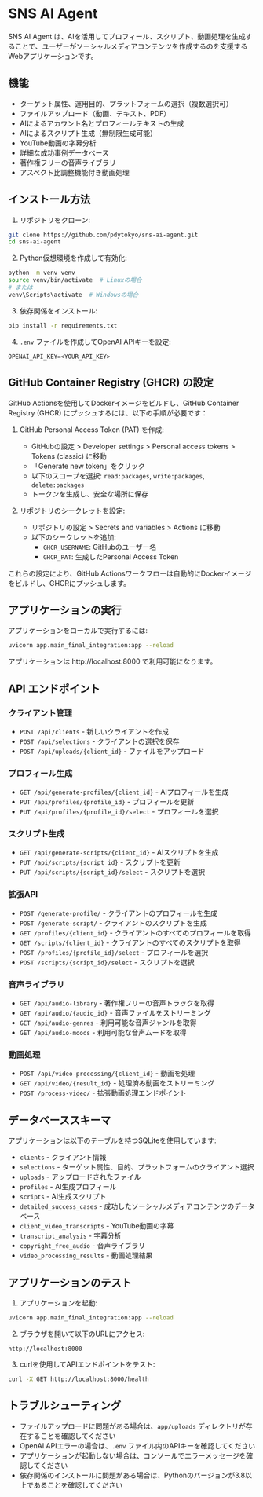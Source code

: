 # SNS AI Agent

SNS AI Agent は、AIを活用してプロフィール、スクリプト、動画処理を生成することで、ユーザーがソーシャルメディアコンテンツを作成するのを支援するWebアプリケーションです。

## 機能

- ターゲット属性、運用目的、プラットフォームの選択（複数選択可）
- ファイルアップロード（動画、テキスト、PDF）
- AIによるアカウント名とプロフィールテキストの生成
- AIによるスクリプト生成（無制限生成可能）
- YouTube動画の字幕分析
- 詳細な成功事例データベース
- 著作権フリーの音声ライブラリ
- アスペクト比調整機能付き動画処理

## インストール方法

1. リポジトリをクローン:
```bash
git clone https://github.com/pdytokyo/sns-ai-agent.git
cd sns-ai-agent
```

2. Python仮想環境を作成して有効化:
```bash
python -m venv venv
source venv/bin/activate  # Linuxの場合
# または
venv\Scripts\activate  # Windowsの場合
```

3. 依存関係をインストール:
```bash
pip install -r requirements.txt
```

4. `.env` ファイルを作成してOpenAI APIキーを設定:
```
OPENAI_API_KEY=<YOUR_API_KEY>
```

## GitHub Container Registry (GHCR) の設定

GitHub Actionsを使用してDockerイメージをビルドし、GitHub Container Registry (GHCR) にプッシュするには、以下の手順が必要です：

1. GitHub Personal Access Token (PAT) を作成:
   - GitHubの設定 > Developer settings > Personal access tokens > Tokens (classic) に移動
   - 「Generate new token」をクリック
   - 以下のスコープを選択: `read:packages`, `write:packages`, `delete:packages`
   - トークンを生成し、安全な場所に保存

2. リポジトリのシークレットを設定:
   - リポジトリの設定 > Secrets and variables > Actions に移動
   - 以下のシークレットを追加:
     - `GHCR_USERNAME`: GitHubのユーザー名
     - `GHCR_PAT`: 生成したPersonal Access Token

これらの設定により、GitHub Actionsワークフローは自動的にDockerイメージをビルドし、GHCRにプッシュします。

## アプリケーションの実行

アプリケーションをローカルで実行するには:

```bash
uvicorn app.main_final_integration:app --reload
```

アプリケーションは http://localhost:8000 で利用可能になります。

## API エンドポイント

### クライアント管理
- `POST /api/clients` - 新しいクライアントを作成
- `POST /api/selections` - クライアントの選択を保存
- `POST /api/uploads/{client_id}` - ファイルをアップロード

### プロフィール生成
- `GET /api/generate-profiles/{client_id}` - AIプロフィールを生成
- `PUT /api/profiles/{profile_id}` - プロフィールを更新
- `PUT /api/profiles/{profile_id}/select` - プロフィールを選択

### スクリプト生成
- `GET /api/generate-scripts/{client_id}` - AIスクリプトを生成
- `PUT /api/scripts/{script_id}` - スクリプトを更新
- `PUT /api/scripts/{script_id}/select` - スクリプトを選択

### 拡張API
- `POST /generate-profile/` - クライアントのプロフィールを生成
- `POST /generate-script/` - クライアントのスクリプトを生成
- `GET /profiles/{client_id}` - クライアントのすべてのプロフィールを取得
- `GET /scripts/{client_id}` - クライアントのすべてのスクリプトを取得
- `POST /profiles/{profile_id}/select` - プロフィールを選択
- `POST /scripts/{script_id}/select` - スクリプトを選択

### 音声ライブラリ
- `GET /api/audio-library` - 著作権フリーの音声トラックを取得
- `GET /api/audio/{audio_id}` - 音声ファイルをストリーミング
- `GET /api/audio-genres` - 利用可能な音声ジャンルを取得
- `GET /api/audio-moods` - 利用可能な音声ムードを取得

### 動画処理
- `POST /api/video-processing/{client_id}` - 動画を処理
- `GET /api/video/{result_id}` - 処理済み動画をストリーミング
- `POST /process-video/` - 拡張動画処理エンドポイント

## データベーススキーマ

アプリケーションは以下のテーブルを持つSQLiteを使用しています:

- `clients` - クライアント情報
- `selections` - ターゲット属性、目的、プラットフォームのクライアント選択
- `uploads` - アップロードされたファイル
- `profiles` - AI生成プロフィール
- `scripts` - AI生成スクリプト
- `detailed_success_cases` - 成功したソーシャルメディアコンテンツのデータベース
- `client_video_transcripts` - YouTube動画の字幕
- `transcript_analysis` - 字幕分析
- `copyright_free_audio` - 音声ライブラリ
- `video_processing_results` - 動画処理結果

## アプリケーションのテスト

1. アプリケーションを起動:
```bash
uvicorn app.main_final_integration:app --reload
```

2. ブラウザを開いて以下のURLにアクセス:
```
http://localhost:8000
```

3. curlを使用してAPIエンドポイントをテスト:
```bash
curl -X GET http://localhost:8000/health
```

## トラブルシューティング

- ファイルアップロードに問題がある場合は、`app/uploads` ディレクトリが存在することを確認してください
- OpenAI APIエラーの場合は、`.env` ファイル内のAPIキーを確認してください
- アプリケーションが起動しない場合は、コンソールでエラーメッセージを確認してください
- 依存関係のインストールに問題がある場合は、Pythonのバージョンが3.8以上であることを確認してください
